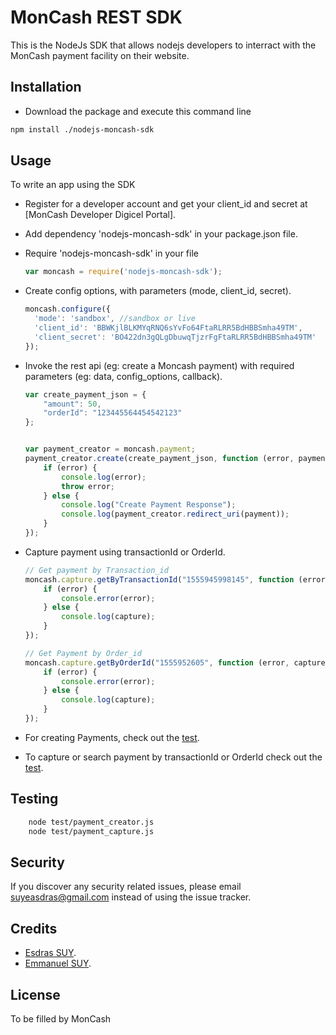 # MonCash REST SDK

This is the NodeJs SDK that allows nodejs developers to interract with the MonCash payment facility on their website.

## Installation

* Download the package and execute this command line

```sh
npm install ./nodejs-moncash-sdk
```

## Usage
To write an app using the SDK

  * Register for a developer account and get your client_id and secret at [MonCash Developer Digicel Portal].
  * Add dependency 'nodejs-moncash-sdk' in your package.json file.
  * Require 'nodejs-moncash-sdk' in your file

    ```js
    var moncash = require('nodejs-moncash-sdk');
    ```
  * Create config options, with parameters (mode, client_id, secret).

    ```js
    moncash.configure({
      'mode': 'sandbox', //sandbox or live
      'client_id': 'BBWKjlBLKMYqRNQ6sYvFo64FtaRLRR5BdHBBSmha49TM',
      'client_secret': 'BO422dn3gQLgDbuwqTjzrFgFtaRLRR5BdHBBSmha49TM'
    });
    ```
  * Invoke the rest api (eg: create a Moncash payment) with required parameters (eg: data, config_options, callback).

    ```js
    var create_payment_json = {
        "amount": 50,
        "orderId": "123445564454542123"
    };
    
    
    var payment_creator = moncash.payment;
    payment_creator.create(create_payment_json, function (error, payment) {
        if (error) {
            console.log(error);
            throw error;
        } else {
            console.log("Create Payment Response");
            console.log(payment_creator.redirect_uri(payment));
        }
    });
    ```

  * Capture payment using transactionId or OrderId.

    ```js
    // Get payment by Transaction_id
    moncash.capture.getByTransactionId("1555945998145", function (error, capture) {
        if (error) {
            console.error(error);
        } else {
            console.log(capture);
        }
    });

    // Get Payment by Order_id
    moncash.capture.getByOrderId("1555952605", function (error, capture) {
        if (error) {
            console.error(error);
        } else {
            console.log(capture);
        }
    });
    ```

  * For creating Payments, check out the [test](/test/payment_creator.js).

  * To capture or search payment by transactionId or OrderId check out the [test](/test/payment_capture.js).

## Testing

```sh
    node test/payment_creator.js
    node test/payment_capture.js
```

## Security

If you discover any security related issues, please email suyeasdras@gmail.com instead of using the issue tracker.

## Credits

* [Esdras SUY](http://www.linkedin.com/in/esdras-suy-412660a4).
* [Emmanuel SUY](http://www.linkedin.com/in/emmanuel-suy-11474277).

## License

To be filled by MonCash